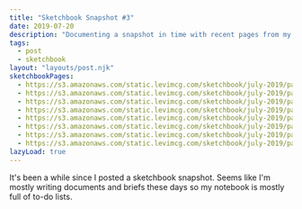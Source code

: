 ```yaml
---
title: "Sketchbook Snapshot #3"
date: 2019-07-20
description: "Documenting a snapshot in time with recent pages from my sketchbook July 2019"
tags:
  - post
  - sketchbook
layout: "layouts/post.njk"
sketchbookPages:
  - https://s3.amazonaws.com/static.levimcg.com/sketchbook/july-2019/page-1.jpg
  - https://s3.amazonaws.com/static.levimcg.com/sketchbook/july-2019/page-2.jpg
  - https://s3.amazonaws.com/static.levimcg.com/sketchbook/july-2019/page-3.jpg
  - https://s3.amazonaws.com/static.levimcg.com/sketchbook/july-2019/page-4.jpg
  - https://s3.amazonaws.com/static.levimcg.com/sketchbook/july-2019/page-5.jpg
  - https://s3.amazonaws.com/static.levimcg.com/sketchbook/july-2019/page-6.jpg
  - https://s3.amazonaws.com/static.levimcg.com/sketchbook/july-2019/page-7.jpg
  - https://s3.amazonaws.com/static.levimcg.com/sketchbook/july-2019/page-8.jpg
lazyLoad: true
---
```

It's been a while since I posted a sketchbook snapshot. Seems like I'm mostly writing documents and briefs these days so my notebook is mostly full of to-do lists.
